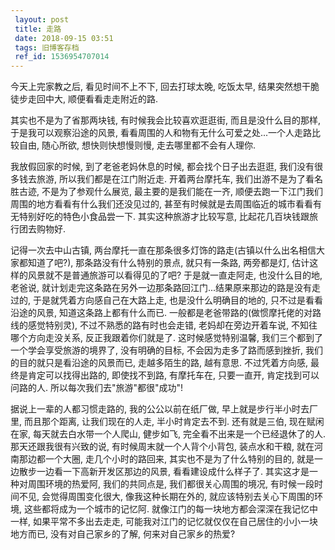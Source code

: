 ```yaml
---
 layout: post
 title: 走路
 date: 2018-09-15 03:51
 tags: 旧博客存档
 ref_id: 1536954707014
---
```

今天上完家教之后, 看见时间不上不下, 回去打球太晚, 吃饭太早, 结果突然想干脆徒步走回中大, 顺便看看走走附近的路.



其实也不是为了省那两块钱, 有时候我会比较喜欢逛逛街, 而且是没什么目的那样, 于是我可以观察沿途的风景,
看看周围的人和物有无什么可爱之处...一个人走路比较自由, 随心所欲, 想快则快想慢则慢, 走去哪里都不会有人理你.



我放假回家的时候, 到了老爸老妈休息的时候, 都会找个日子出去逛逛, 我们没有很多钱去旅游, 所以我们都是在江门附近走. 开着两台摩托车,
我们出游不是为了看名胜古迹, 不是为了参观什么展览, 最主要的是我们能在一齐, 顺便去跑一下江门我们周围的地方看看有什么我们还没见过的,
甚至有时候就是去周围临近的城市看看有无特别好吃的特色小食品尝一下. 其实这种旅游才比较写意, 比起花几百块钱跟旅行团去购物好.



记得一次去中山古镇, 两台摩托一直在那条很多灯饰的路走(古镇以什么出名相信大家都知道了吧?), 那条路没有什么特别的景点, 就只有一条路, 两旁都是灯,
估计这样的风景就不是普通旅游可以看得见的了吧? 于是就一直走阿走, 也没什么目的地, 老爸说,
就计划走完这条路在另外一边那条路回江门...结果原来那边的路是没有走过的, 于是就凭着方向感自己在大路上走, 也是没什么明确目的地的,
只不过是看看沿途的风景, 知道这条路上都有什么而已. 一般都是老爸带路的(做惯摩托佬的对路线的感觉特别灵), 不过不熟悉的路有时也会走错,
老妈却在旁边开着车说, 不知往哪个方向走没关系, 反正我跟着你们就是了. 这时候感觉特别温馨, 我们三个都到了一个学会享受旅游的境界了, 没有明确的目标,
不会因为走多了路而感到挫折, 我们的目的就只是看沿途的风景而已, 走越多陌生的路, 越有意思. 不过凭着方向感, 最终是肯定可以找得出路的, 即使找不到路,
有摩托车在, 只要一直开, 肯定找到可以问路的人. 所以每次我们去"旅游"都很"成功"!



据说上一辈的人都习惯走路的, 我的公公以前在纸厂做, 早上就是步行半小时去厂里, 而且那个距离, 让我们现在的人走, 半小时肯定去不到. 还有就是三伯,
现在赋闲在家, 每天就去白水带一个人爬山, 健步如飞, 完全看不出来是一个已经退休了的人. 那天还跟我很有兴致的说, 有时候周末就一个人背个小背包,
装点水和干粮, 就在河南那边都一个大圈, 走几个小时的路回来, 其实也不是为了什么特别的目的, 就是一边散步一边看一下高新开发区那边的风景,
看看建设成什么样子了. 其实这才是一种对周围环境的热爱阿, 我们的共同点是, 我们都很关心周围的境况, 有时候一段时间不见, 会觉得周围变化很大,
像我这种长期在外的, 就应该特别去关心下周围的环境, 这些都将成为一个城市的记忆阿. 就像江门的每一块地方都会深深在我记忆中一样, 如果平常不多出去走走,
可能我对江门的记忆就仅仅在自己居住的小小一块地方而已, 没有对自己家乡的了解, 何来对自己家乡的热爱?





